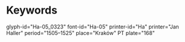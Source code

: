 # Keywords
glyph-id="Ha-05_0323"
font-id="Ha-05"
printer-id="Ha"
printer="Jan Haller"
period="1505–1525"
place="Kraków"
PT plate="168"
